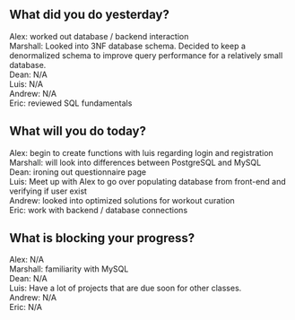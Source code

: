 ## What did you do yesterday?
Alex: worked out database / backend interaction<br>
Marshall: Looked into 3NF database schema. Decided to keep a denormalized schema to improve query performance for a relatively small database. <br>
Dean: N/A <br>
Luis: N/A<br>
Andrew: N/A<br>
Eric: reviewed SQL fundamentals<br>
## What will you do today?
Alex: begin to create functions with luis regarding login and registration<br>
Marshall: will look into differences between PostgreSQL and MySQL<br>
Dean: ironing out questionnaire page<br>
Luis: Meet up with Alex to go over populating database from front-end and verifying if user exist<br>
Andrew: looked into optimized solutions for workout curation<br>
Eric: work with backend / database connections<br>
## What is blocking your progress?
Alex: N/A <br>
Marshall: familiarity with MySQL<br>
Dean: N/A<br>
Luis: Have a lot of projects that are due soon for other classes.<br>
Andrew: N/A<br>
Eric: N/A<br>